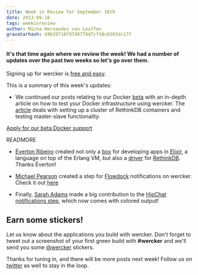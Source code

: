 ```yaml
---
title: Week in Review for September 16th
date: 2013-09-16
tags: weekinreview
author: Micha Hernandez van Leuffen
gravatarhash: d4b19718f9748779d7cf18c6303dc17f
---
```


<h4 class="subheader">
It's that time again where we review the week! We had a number of updates over the past two weeks so let's go over them.
</h4>

Signing up for wercker is [free and easy](https://app.wercker.com/users/new/).

This is a summary of this week's updates:

* We continued our posts relating to our Docker [beta](http://wercker.com/docker) with an in-depth article on how to test your Docker infrastructure using wercker. The [article](http://blog.wercker.com/2013/09/10/Building-and-testing-a-cluster-of-RethinkDB-Docker-containers.html) deals with setting up a cluster of RethinkDB containers and testing master-slave functionality.

<div class="text-center">
<a href="http://wercker.com/docker/index.html#form" class="button radius secondary">Apply for our beta Docker support</a>
</div>

READMORE

* [Éverton Ribeiro](https://app.wercker.com/#nuxlli) created not only a [box](https://app.wercker.com/#applications/523343d3341102d868008e5f) for developing apps in [Elixir](http://elixir-lang.org/), a language on top of the Erlang VM, but also a [driver](https://app.wercker.com/#applications/5234d26adfe78bb24c00038f) for [RethinkDB](http://rethinkdb.com). Thanks Éverton!

* [Michael Pearson](https://app.wercker.com/#mipearson) created a step for [Flowdock](https://www.flowdock.com/) notifications on wercker. Check it out [here](https://app.wercker.com/#applications/5232a884341102d86800611b/tab/details)

* Finally, [Sarah Adams](https://app.wercker.com/#adams-sarah) made a big contribution to the [HipChat notifications step](https://app.wercker.com/#applications/51f26c380771b3526e000c1c/tab/details), which now comes with colored output!

## Earn some stickers!

Let us know about the applications you build with wercker. Don't forget to tweet out a screenshot of your first green build with **#wercker** and we'll send you some [@wercker](http://twitter.com/wercker) stickers.

Thanks for tuning in, and there will be more posts next week! Follow us on [twitter](http://twitter.com/wercker) as well to stay in the loop.